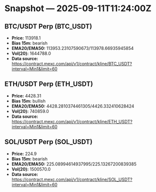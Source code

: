 # Snapshot — 2025-09-11T11:24:00Z

## BTC/USDT Perp (BTC_USDT)
- **Price:** 113918.1
- **Bias 15m:** bearish
- **EMA20/EMA50:** 113953.23107590673/113978.66935945854
- **Vol(20):** 1644788.0
- **Data source:** https://contract.mexc.com/api/v1/contract/kline/BTC_USDT?interval=Min1&limit=60

## ETH/USDT Perp (ETH_USDT)
- **Price:** 4428.31
- **Bias 15m:** bullish
- **EMA20/EMA50:** 4428.2810374461305/4426.332410628424
- **Vol(20):** 740859.0
- **Data source:** https://contract.mexc.com/api/v1/contract/kline/ETH_USDT?interval=Min1&limit=60

## SOL/USDT Perp (SOL_USDT)
- **Price:** 224.9
- **Bias 15m:** bearish
- **EMA20/EMA50:** 225.08994614937995/225.13267200839385
- **Vol(20):** 1500570.0
- **Data source:** https://contract.mexc.com/api/v1/contract/kline/SOL_USDT?interval=Min1&limit=60
